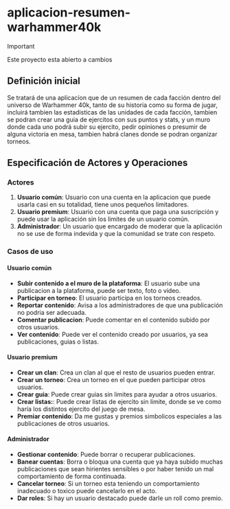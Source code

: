 # aplicacion-resumen-warhammer40k
>[!IMPORTANT]
>Este proyecto esta abierto a cambios 
## Definición inicial
Se tratará de una aplicacíon que de un resumen de cada facción dentro del universo de Warhammer 40k, tanto de su historia como su forma de jugar, incluirá tambien las estadisticas de las unidades de cada facción, tambien se podran crear una guia de ejercitos con sus puntos y stats, y un muro donde cada uno podrá subir su ejercito, pedir opiniones o presumir de alguna victoria en mesa, tambien habrá clanes donde se podran organizar torneos. 

## Especificación de Actores y Operaciones
### Actores
1. **Usuario común**: Usuario con una cuenta en la aplicacion que puede usarla casi en su totalidad, tiene unos pequeños limitadores.
2. **Usuario premium**: Usuario con una cuenta que paga una suscripción y puede usar la aplicación sin los limites de un usuario común.
3. **Administrador**: Un usuario que encargado de moderar que la aplicación no se use de forma indevida y que la comunidad se trate con respeto.

### Casos de uso
#### Usuario común
* **Subir contenido a el muro de la plataforma**: El usuario sube una publicacion a la plataforma, puede ser texto, foto o video.
* **Participar en torneo**: El usuario participa en los torneos creados.
* **Reportar contenido**: Avisa a los administradores de que una publicación no podria ser adecuada. 
* **Comentar publicacion**: Puede comentar en el contenido subido por otros usuarios.
* **Ver contenido**: Puede ver el contenido creado por usuarios, ya sea publicaciones, guias o listas.

#### Usuario premium
* **Crear un clan**: Crea un clan al que el resto de usuarios pueden entrar.
* **Crear un torneo**: Crea un torneo en el que pueden participar otros usuarios.
* **Crear guia**: Puede crear guias sin limites para ayudar a otros usuarios.
* **Crear listas:**: Puede crear listas de ejercito sin limite, donde se ve como haría los distintos ejercito del juego de mesa.
* **Premiar contenido**: Da me gustas y premios simbolicos especiales a las publicaciones de otros usuarios.

#### Administrador
* **Gestionar contenido**: Puede borrar o recuperar publicaciones.
* **Banear cuentas**: Borra o bloqua una cuenta que ya haya subido muchas publicaciones que sean hirientes sensibles o por haber tenido un mal comportamiento de forma continuada.
* **Cancelar torneo**: Si un torneo esta teniendo un comportamiento inadecuado o toxico puede cancelarlo en el acto.
* **Dar roles**: Si hay un usuario destacado puede darle un roll como premio.